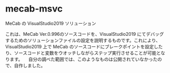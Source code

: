 # mecab-msvc
MeCab の VisualStudio2019 ソリューション

これは、MeCab Ver.0.996のソースコードを、VisualStudio2019 にてデバッグするためのソリューションファイルの設定を説明するものです。これにより、VisualStudio2019 上で MeCab のソースコードにブレークポイントを設定したり、ソースコードと変数をウオッチしながらステップ実行させることが可能となります。
　自分の調べた範囲では、このようなものは公開されていなかったので、自作しました。
